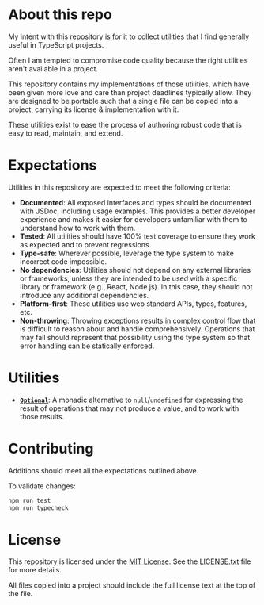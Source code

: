 # About this repo

My intent with this repository is for it to collect utilities that I find generally useful in TypeScript projects.

Often I am tempted to compromise code quality because the right utilities aren't available in a project.

This repository contains my implementations of those utilities, which have been given more love and care than project deadlines typically allow.
They are designed to be portable such that a single file can be copied into a project, carrying its license & implementation with it.

These utilities exist to ease the process of authoring robust code that is easy to read, maintain, and extend.

# Expectations

Utilities in this repository are expected to meet the following criteria:

- **Documented**: All exposed interfaces and types should be documented with JSDoc, including usage examples. This provides a better developer experience and makes it easier for developers unfamiliar with them to understand how to work with them.
- **Tested**: All utilities should have 100% test coverage to ensure they work as expected and to prevent regressions.
- **Type-safe**: Wherever possible, leverage the type system to make incorrect code impossible.
- **No dependencies**: Utilities should not depend on any external libraries or frameworks, unless they are intended to be used with a specific library or framework (e.g., React, Node.js). In this case, they should not introduce any additional dependencies.
- **Platform-first**: These utilities use web standard APIs, types, features, etc.
- **Non-throwing**: Throwing exceptions results in complex control flow that is difficult to reason about and handle comprehensively. Operations that may fail should represent that possibility using the type system so that error handling can be statically enforced.

# Utilities

- **[`Optional`](src/optional/optional.ts)**: A monadic alternative to `null`/`undefined` for expressing the result of operations that may not produce a value, and to work with those results.

# Contributing

Additions should meet all the expectations outlined above.

To validate changes:

```sh
npm run test
npm run typecheck
```

# License

This repository is licensed under the [MIT License](LICENSE.txt). See the [LICENSE.txt](LICENSE.txt) file for more details.

All files copied into a project should include the full license text at the top of the file.

